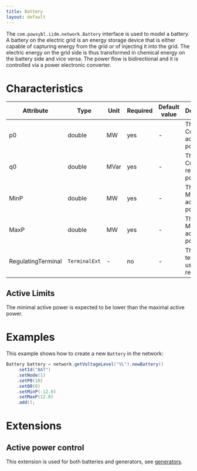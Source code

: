 ```yaml
---
title: Battery
layout: default
---
```


The `com.powsybl.iidm.network.Battery` interface is used to model a battery.
A battery on the electric grid is an energy storage device that is either capable of capturing energy from the grid or of injecting it into the grid. The electric energy on the grid side is thus transformed in chemical energy on the battery side and vice versa. The power flow is bidirectional and it is controlled via a power electronic converter.

# Characteristics

| Attribute | Type | Unit | Required | Default value | Description |
| --------- | ---- | ---- | -------- | ------------- | ----------- |
| p0 | double | MW | yes | - | The Constant active power |
| q0 | double | MVar | yes | - | The Constant reactive power |
| MinP | double | MW | yes | - | The Minimal active power |
| MaxP | double | MW | yes | - | The Maximum active power |
| RegulatingTerminal | `TerminalExt` | - | no | - | The terminal used for regulation |

## Active Limits
The minimal active power is expected to be lower than the maximal active power.

# Examples
This example shows how to create a new `Battery` in the network:
```java
Battery battery = network.getVoltageLevel("VL").newBattery()
    .setId("BAT")
    .setNode(1)
    .setP0(10)
    .setQ0(0)
    .setMinP(-12.0)
    .setMaxP(12.0)
    .add();
```
# Extensions

## Active power control

This extension is used for both batteries and generators, see [generators](generator.md).
